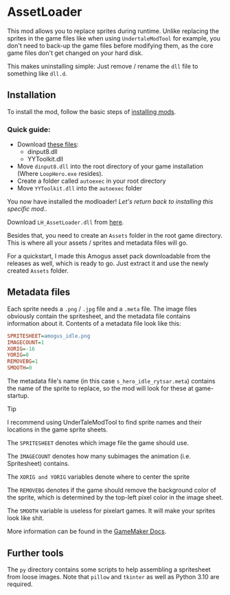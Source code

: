 # AssetLoader

This mod allows you to replace sprites during runtime.
Unlike replacing the sprites in the game files like when using `UndertaleModTool` for example,
you don't need to back-up the game files before modifying them, as the core game files don't get changed on your hard disk.

This makes uninstalling simple: Just remove / rename the `dll` file to something like `dll.d`.

## Installation

To install the mod, follow the basic steps of [installing mods](https://github.com/sam-k0/LoopHero_Mods).
### Quick guide:
- Download [these files](https://github.com/sam-k0/YYToolkit_LoopHero/releases/):
    - dinput8.dll
    - YYToolkit.dll
- Move `dinput8.dll` into the root directory of your game installation (Where `LoopHero.exe` resides).
- Create a folder called `autoexec` in your root directory
- Move `YYToolkit.dll` into the `autoexec` folder

You now have installed the modloader!
*Let's return back to installing this specific mod..*

Download `LH_AssetLoader.dll` from [here](https://github.com/sam-k0/AssetLoader/releases/).

Besides that, you need to create an `Assets` folder in the root game directory.
This is where all your assets / sprites and metadata files will go.

For a quickstart, I made this Amogus asset pack downloadable from the releases as well, which is ready to go.
Just extract it and use the newly created `Assets` folder.

## Metadata files
Each sprite needs a `.png` / `.jpg` file and a `.meta` file.
The image files obviously contain the spritesheet, and the metadata file contains information about it.
Contents of a metadata file look like this:

```ini
SPRITESHEET=amogus_idle.png
IMAGECOUNT=1
XORIG=-16
YORIG=0
REMOVEBG=1
SMOOTH=0
```
The metadata file's name (in this case `s_hero_idle_rytsar.meta`) contains the name of the sprite to replace,
so the mod will look for these at game-startup.

> [!TIP]
> I recommend using UnderTaleModTool to find sprite names and their locations in the game sprite sheets.

The `SPRITESHEET` denotes which image file the game should use.

The `IMAGECOUNT` denotes how many subimages the animation (i.e. Spritesheet) contains.

The `XORIG and YORIG` variables denote where to center the sprite

The `REMOVEBG` denotes if the game should remove the background color of the sprite, which is determined by the top-left pixel color in the image sheet.

The `SMOOTH` variable is useless for pixelart games. It will make your sprites look like shit.

More information can be found in the [GameMaker Docs](https://manual.gamemaker.io/monthly/en/#t=GameMaker_Language%2FGML_Reference%2FAsset_Management%2FSprites%2FSprite_Manipulation%2Fsprite_replace.htm&rhsearch=sprite_replace&rhhlterm=sprite_replace).

## Further tools

The `py` directory contains some scripts to help assembling a spritesheet from loose images.
Note that `pillow` and `tkinter` as well as Python 3.10 are required.
